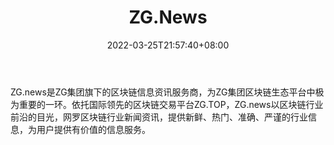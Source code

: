 ﻿---
weight: 
title: "ZG.News"
description: "ZG.news是ZG集团旗下的区块链信息资讯服务商，为ZG集团区块链生态平台中极为重要的一环"
date: 2022-03-25T21:57:40+08:00
lastmod: 2022-03-25T16:45:40+08:00
draft: false
authors: ["Metabd"]
featuredImage: "zg-news.png"
link: ""
tags: ["元宇宙资讯","ZG.News"]
categories: ["navigation"]
navigation: ["元宇宙资讯"]
lightgallery: true
toc: true
pinned: false
recommend: false
recommend1: false
---
ZG.news是ZG集团旗下的区块链信息资讯服务商，为ZG集团区块链生态平台中极为重要的一环。依托国际领先的区块链交易平台ZG.TOP，ZG.news以区块链行业前沿的目光，网罗区块链行业新闻资讯，提供新鲜、热门、准确、严谨的行业信息，为用户提供有价值的信息服务。
